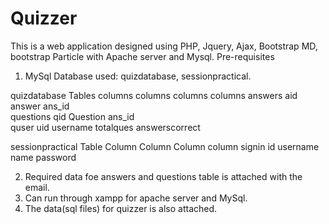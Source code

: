 # Quizzer
This is a web application designed using PHP, Jquery, Ajax, Bootstrap MD, bootstrap Particle with Apache server and Mysql.
Pre-requisites
1.	MySql Database used: quizdatabase, sessionpractical.

quizdatabase
Tables	columns	columns	columns	columns
answers	aid	answer	ans_id	
questions	qid	Question	ans_id	
quser	uid	username	totalques	answerscorrect

sessionpractical
Table	Column	Column	Column	column
signin	id	username	name	password

2.	Required data foe answers and questions table is attached with the email.
3.	Can run through xampp for apache server and MySql.
4.	The data(sql files) for quizzer is also attached.
